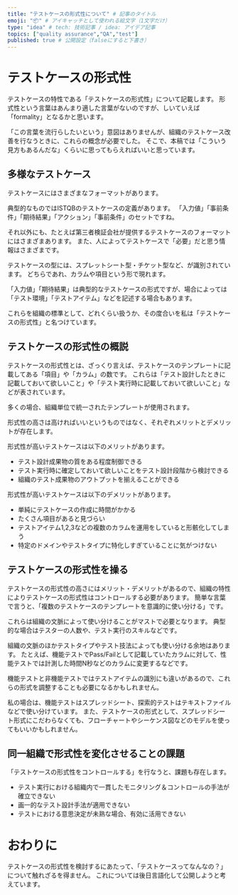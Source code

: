 ```yaml
---
title: "テストケースの形式性について" # 記事のタイトル
emoji: "📦" # アイキャッチとして使われる絵文字（1文字だけ）
type: "idea" # tech: 技術記事 / idea: アイデア記事
topics: ["quality assurance","QA","test"]
published: true # 公開設定（falseにすると下書き）
---
```


# テストケースの形式性

テストケースの特性である「テストケースの形式性」について記載します。
形式性という言葉はあんまり適した言葉がないのですが、しいていえば「formality」となるかと思います。

「この言葉を流行らしたいという」意図はありませんが、組織のテストケース改善を行なうときに、これらの概念が必要でした。
そこで、本稿では「こういう見方もあるんだな」くらいに思ってもらえればいいと思っています。


## 多様なテストケース

テストケースにはさまざまなフォーマットがあります。

典型的なものではISTQBのテストケースの定義があります。
「入力値」「事前条件」「期待結果」「アクション」「事前条件」のセットですね。

それ以外にも、たとえば第三者検証会社が提供するテストケースのフォーマットにはさまざまあります。
また、人によってテストケースで「必要」だと思う情報はさまざまです。

テストケースの型には、スプレットシート型・チケット型など、が識別されています。
どちらであれ、カラムや項目という形で現れます。

「入力値」「期待結果」は典型的なテストケースの形式ですが、場合によっては「テスト環境」「テストアイテム」などを記述する場合もあります。

これらを組織の標準として、どれくらい扱うか、その度合いを私は「テストケースの形式性」と名つけています。

## テストケースの形式性の概説

テストケースの形式性とは、ざっくり言えば、テストケースのテンプレートに記載してある「項目」や「カラム」の数です。
これらは「テスト設計したときに記載しておいて欲しいこと」や「テスト実行時に記載しておいて欲しいこと」などが表されています。

多くの場合、組織単位で統一されたテンプレートが使用されます。

形式性の高さは高ければいいというものではなく、それぞれメリットとデメリットが存在します。

形式性が高いテストケースは以下のメリットがあります。
- テスト設計成果物の質をある程度制御できる
- テスト実行時に確定しておいて欲しいことをテスト設計段階から検討できる
- 組織のテスト成果物のアウトプットを揃えることができる

形式性が高いテストケースは以下のデメリットがあります。
- 単純にテストケースの作成に時間がかかる
- たくさん項目があると見づらい
- テストアイテム1,2,3などの複数のカラムを運用をしていると形骸化してしまう
- 特定のドメインやテストタイプに特化しすぎていることに気がつけない

## テストケースの形式性を操る

テストケースの形式性の高さにはメリット・デメリットがあるので、組織の特性によりテストケースの形式性はコントロールする必要があります。
簡単な言葉で言うと、「複数のテストケースのテンプレートを意識的に使い分ける」です。

これらは組織の文脈によって使い分けることがマストで必要となります。
典型的な場合はテスターの人数や、テスト実行のスキルなどです。

組織の文脈のほかテストタイプやテスト技法によっても使い分ける余地はあります。
たとえば、機能テストでPass/Failとして記載していたカラムに対して、性能テストでは計測した時間N秒などのカラムに変更するなどです。

機能テストと非機能テストではテストアイテムの識別にも違いがあるので、これらの形式を調整することも必要になるかもしれません。


私の場合は、機能テストはスプレッドシート、探索的テストはテキストファイルなどで使い分けています。
また、テストケースの形式として、スプレッドシート形式にこだわらなくても、フローチャートやシーケンス図などのモデルを使ってもいいかもしれません。

## 同一組織で形式性を変化させることの課題

「テストケースの形式性をコントロールする」を行なうと、課題も存在します。

- テスト実行における組織内で一貫したモニタリング＆コントロールの手法が確立できない
- 画一的なテスト設計手法が適用できない
- テストにおける意思決定が未熟な場合、有効に活用できない

# おわりに

テストケースの形式性を検討するにあたって、「テストケースってなんなの？」について触れざるを得ません。
これについては後日言語化して公開しようと考えています。